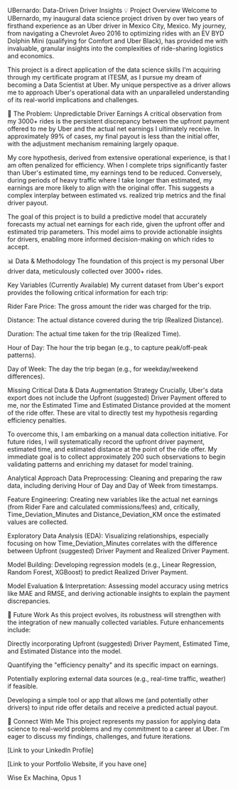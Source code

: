 UBernardo: Data-Driven Driver Insights
💡 Project Overview
Welcome to UBernardo, my inaugural data science project driven by over two years of firsthand experience as an Uber driver in Mexico City, Mexico. My journey, from navigating a Chevrolet Aveo 2016 to optimizing rides with an EV BYD Dolphin Mini (qualifying for Comfort and Uber Black), has provided me with invaluable, granular insights into the complexities of ride-sharing logistics and economics.

This project is a direct application of the data science skills I'm acquiring through my certificate program at ITESM, as I pursue my dream of becoming a Data Scientist at Uber. My unique perspective as a driver allows me to approach Uber's operational data with an unparalleled understanding of its real-world implications and challenges.

🎯 The Problem: Unpredictable Driver Earnings
A critical observation from my 3000+ rides is the persistent discrepancy between the upfront payment offered to me by Uber and the actual net earnings I ultimately receive. In approximately 99% of cases, my final payout is less than the initial offer, with the adjustment mechanism remaining largely opaque.

My core hypothesis, derived from extensive operational experience, is that I am often penalized for efficiency. When I complete trips significantly faster than Uber's estimated time, my earnings tend to be reduced. Conversely, during periods of heavy traffic where I take longer than estimated, my earnings are more likely to align with the original offer. This suggests a complex interplay between estimated vs. realized trip metrics and the final driver payout.

The goal of this project is to build a predictive model that accurately forecasts my actual net earnings for each ride, given the upfront offer and estimated trip parameters. This model aims to provide actionable insights for drivers, enabling more informed decision-making on which rides to accept.

📊 Data & Methodology
The foundation of this project is my personal Uber driver data, meticulously collected over 3000+ rides.

Key Variables (Currently Available)
My current dataset from Uber's export provides the following critical information for each trip:

Rider Fare Price: The gross amount the rider was charged for the trip.

Distance: The actual distance covered during the trip (Realized Distance).

Duration: The actual time taken for the trip (Realized Time).

Hour of Day: The hour the trip began (e.g., to capture peak/off-peak patterns).

Day of Week: The day the trip began (e.g., for weekday/weekend differences).

Missing Critical Data & Data Augmentation Strategy
Crucially, Uber's data export does not include the Upfront (suggested) Driver Payment offered to me, nor the Estimated Time and Estimated Distance provided at the moment of the ride offer. These are vital to directly test my hypothesis regarding efficiency penalties.

To overcome this, I am embarking on a manual data collection initiative. For future rides, I will systematically record the upfront driver payment, estimated time, and estimated distance at the point of the ride offer. My immediate goal is to collect approximately 200 such observations to begin validating patterns and enriching my dataset for model training.

Analytical Approach
Data Preprocessing: Cleaning and preparing the raw data, including deriving Hour of Day and Day of Week from timestamps.

Feature Engineering: Creating new variables like the actual net earnings (from Rider Fare and calculated commissions/fees) and, critically, Time_Deviation_Minutes and Distance_Deviation_KM once the estimated values are collected.

Exploratory Data Analysis (EDA): Visualizing relationships, especially focusing on how Time_Deviation_Minutes correlates with the difference between Upfront (suggested) Driver Payment and Realized Driver Payment.

Model Building: Developing regression models (e.g., Linear Regression, Random Forest, XGBoost) to predict Realized Driver Payment.

Model Evaluation & Interpretation: Assessing model accuracy using metrics like MAE and RMSE, and deriving actionable insights to explain the payment discrepancies.

🚀 Future Work
As this project evolves, its robustness will strengthen with the integration of new manually collected variables. Future enhancements include:

Directly incorporating Upfront (suggested) Driver Payment, Estimated Time, and Estimated Distance into the model.

Quantifying the "efficiency penalty" and its specific impact on earnings.

Potentially exploring external data sources (e.g., real-time traffic, weather) if feasible.

Developing a simple tool or app that allows me (and potentially other drivers) to input ride offer details and receive a predicted actual payout.

🤝 Connect With Me
This project represents my passion for applying data science to real-world problems and my commitment to a career at Uber. I'm eager to discuss my findings, challenges, and future iterations.

[Link to your LinkedIn Profile]

[Link to your Portfolio Website, if you have one]

Wise Ex Machina, Opus 1
